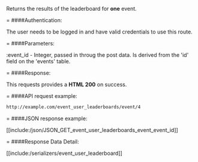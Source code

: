 <!-- --- title: GET /event_user_leaderboards/event/:event_id -->

Returns the results of the leaderboard for **one** event.

=
####Authentication:

The user needs to be logged in and have valid credentials to use this route.

=
####Parameters:

:event_id - Integer, passed in throug the post data. Is derived from the 'id' field on the 'events' table.

=
####Response:

This requests provides a <strong>HTML 200</strong> on success.

=
####API request example:
```html
http://example.com/event_user_leaderboards/event/4
```

=
####JSON response example:

[[include:/json/JSON_GET_event_user_leaderboards_event_event_id]]

=
####Response Data Detail:

[[include:/serializers/event_user_leaderboard]]